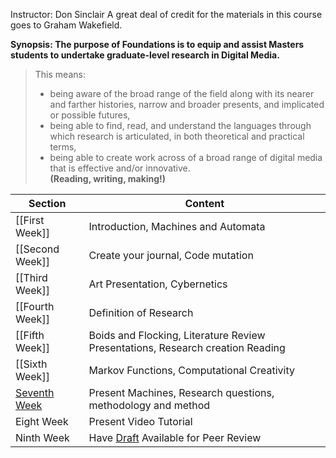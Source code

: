 
Instructor: Don Sinclair
A great deal of credit for the materials in this course goes to Graham Wakefield.

**Synopsis: The purpose of Foundations is to equip and assist Masters students to undertake graduate-level research in Digital Media.**

>  This means:
>  - being aware of the broad range of the field along with its nearer and farther histories, narrow and broader presents, and implicated or possible futures,  
>  - being able to find, read, and understand the languages through which research is articulated, in both theoretical and practical terms,    
>  - being able to create work across of a broad range of digital media that is effective and/or innovative.  
> 	 **(Reading, writing, making!)**

Section | Content
--- | ---
[[First Week]] | Introduction, Machines and Automata
[[Second Week]] | Create your journal, Code mutation
[[Third Week]] | Art Presentation, Cybernetics
[[Fourth Week]] | Definition of Research
[[Fifth Week]] | Boids and Flocking, Literature Review Presentations, Research creation Reading
[[Sixth Week]] | Markov Functions, Computational Creativity
[Seventh Week](26Oct2022%20Foundations%20of%20Digital%20Media) | Present Machines, Research questions, methodology and method
Eight Week| Present Video Tutorial
Ninth Week | Have [Draft](Foundations%20Draft) Available for Peer Review